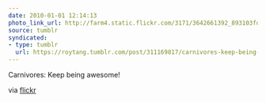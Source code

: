 ```yaml
---
date: 2010-01-01 12:14:13
photo_link_url: http://farm4.static.flickr.com/3171/3642661392_893103fda0_o.jpg
source: tumblr
syndicated:
- type: tumblr
  url: https://roytang.tumblr.com/post/311169817/carnivores-keep-being-awesome-via-flickr
---
```


<p>Carnivores: Keep being awesome!</p>
<p>via <a href="http://farm4.static.flickr.com/3171/3642661392_893103fda0_o.jpg">flickr</a></p>